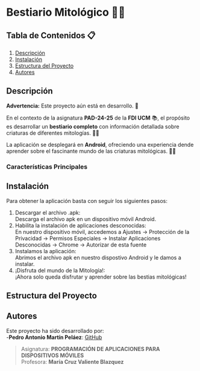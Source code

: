 # Bestiario Mitológico 🐱‍🐉

## Tabla de Contenidos 📋
1. [Descripción](#Descripción)
2. [Instalación](#Instalación)
3. [Estructura del Proyecto](#Estructura-del-Proyecto)
4. [Autores](#Autores)

## Descripción
**Advertencia:** Este proyecto aún está en desarrollo. 🚧

En el contexto de la asignatura **PAD-24-25** de la **FDI UCM** 📚, el propósito es desarrollar un **bestiario completo** con información detallada sobre criaturas de diferentes mitologías. 🐉📜

La aplicación se desplegará en **Android**, ofreciendo una experiencia dende aprender sobre el fascinante mundo de las criaturas mitológicas. 📱✨


### Características Principales 
<!-- Agregar -->

## Instalación
Para obtener la aplicación basta con seguir los siguientes pasos:
1. Descargar el archivo .apk: <br>Descarga el archivo apk en un dispositivo móvil Android.
2. Habilita la instalación de aplicaciones desconocidas: <br>En nuestro dispositivo móvil, accedemos a Ajustes -> Protección de la Privacidad -> Permisos Especiales -> Instalar Aplicaciones Desconocidas -> Chrome -> Autorizar de esta fuente
3. Instalamos la aplicación: <br>Abrimos el archivo apk en nuestro dispostivo Android y le damos a instalar.
4. ¡Disfruta del mundo de la Mitología!: <br>¡Ahora solo queda disfrutar y aprender sobre las bestias mitológicas!

## Estructura del Proyecto
<!-- Agregar -->

## Autores
Este proyecto ha sido desarrollado por:
<br>-**Pedro Antonio Martín Peláez**: [GitHub](https://github.com/PedroAMP22)

> Asignatura: **PROGRAMACIÓN DE APLICACIONES PARA DISPOSITIVOS MÓVILES**  
> Profesora: **María Cruz Valiente Blazquez**
